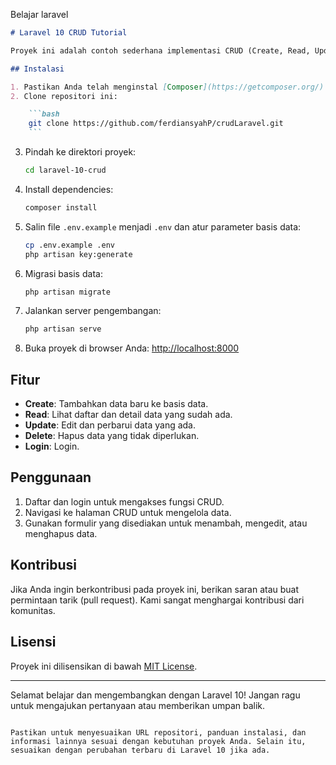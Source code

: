 Belajar laravel

````markdown
# Laravel 10 CRUD Tutorial

Proyek ini adalah contoh sederhana implementasi CRUD (Create, Read, Update, Delete) menggunakan Laravel 10. Tutorial ini ditujukan untuk membantu pemula memahami dasar-dasar pengembangan dengan Laravel.

## Instalasi

1. Pastikan Anda telah menginstal [Composer](https://getcomposer.org/) dan [PHP](https://www.php.net/) di sistem Anda.
2. Clone repositori ini:

    ```bash
    git clone https://github.com/ferdiansyahP/crudLaravel.git
    ```
````

3. Pindah ke direktori proyek:

    ```bash
    cd laravel-10-crud
    ```

4. Install dependencies:

    ```bash
    composer install
    ```

5. Salin file `.env.example` menjadi `.env` dan atur parameter basis data:

    ```bash
    cp .env.example .env
    php artisan key:generate
    ```

6. Migrasi basis data:

    ```bash
    php artisan migrate
    ```

7. Jalankan server pengembangan:

    ```bash
    php artisan serve
    ```

8. Buka proyek di browser Anda: [http://localhost:8000](http://localhost:8000)

## Fitur

-   **Create**: Tambahkan data baru ke basis data.
-   **Read**: Lihat daftar dan detail data yang sudah ada.
-   **Update**: Edit dan perbarui data yang ada.
-   **Delete**: Hapus data yang tidak diperlukan.
-   **Login**: Login.

## Penggunaan

1. Daftar dan login untuk mengakses fungsi CRUD.
2. Navigasi ke halaman CRUD untuk mengelola data.
3. Gunakan formulir yang disediakan untuk menambah, mengedit, atau menghapus data.

## Kontribusi

Jika Anda ingin berkontribusi pada proyek ini, berikan saran atau buat permintaan tarik (pull request). Kami sangat menghargai kontribusi dari komunitas.

## Lisensi

Proyek ini dilisensikan di bawah [MIT License](LICENSE).

---

Selamat belajar dan mengembangkan dengan Laravel 10! Jangan ragu untuk mengajukan pertanyaan atau memberikan umpan balik.

```

Pastikan untuk menyesuaikan URL repositori, panduan instalasi, dan informasi lainnya sesuai dengan kebutuhan proyek Anda. Selain itu, sesuaikan dengan perubahan terbaru di Laravel 10 jika ada.
```
